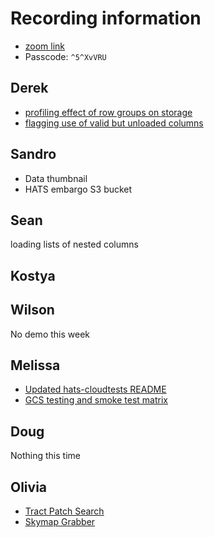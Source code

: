 # Recording information

- [zoom link](https://cmu.zoom.us/rec/share/xonZnbSKxt69vB2SI16P24cwHSxjAsCHMpg-dCXVkxfPvio32qI0h5ZPJFRU4jr7.xbJFTxzGhy6reJfS)
- Passcode: `^5^XvVRU`

## Derek

- [profiling effect of row groups on storage](https://github.com/astronomy-commons/lsdb/issues/726)
- [flagging use of valid but unloaded columns](https://github.com/astronomy-commons/lsdb/issues/766)

## Sandro

- Data thumbnail
- HATS embargo S3 bucket

## Sean

loading lists of nested columns

## Kostya

## Wilson

No demo this week

## Melissa

- [Updated hats-cloudtests README](https://github.com/astronomy-commons/hats-cloudtests)
- [GCS testing and smoke test matrix](https://github.com/astronomy-commons/hats-cloudtests/actions/runs/15052205344)

## Doug

Nothing this time

## Olivia

- [Tract Patch Search](https://github.com/lincc-frameworks/notebooks_lf/blob/main/sprints/2025/05_15/tract_patch_search/tract_patch_sprint_demo.ipynb)
- [Skymap Grabber](https://github.com/lincc-frameworks/notebooks_lf/blob/main/sprints/2025/05_15/tract_patch_search/get_lsst_skymap.ipynb)
